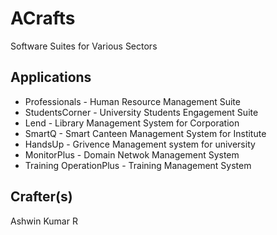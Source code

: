 # ACrafts 
Software Suites for Various Sectors

## Applications
- Professionals - Human Resource Management Suite 
- StudentsCorner - University Students Engagement Suite
- Lend - Library Management System for Corporation 
- SmartQ - Smart Canteen Management System for Institute
- HandsUp - Grivence Management system for university
- MonitorPlus - Domain Netwok Management System
- Training OperationPlus - Training Management System

## Crafter(s) 
Ashwin Kumar R



